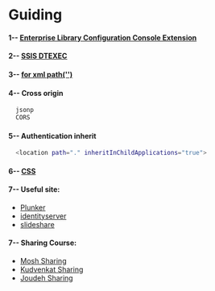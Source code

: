# Guiding
#### 1-- [Enterprise Library Configuration Console Extension](https://github.com/Wwawawa/Guiding/blob/master/1-EnterpriseLibraryConfExtension.md)
#### 2-- [SSIS DTEXEC](https://github.com/Wwawawa/Guiding/blob/master/2-SSIS-DTEXEC.md)
#### 3-- [for xml path('')](https://github.com/Wwawawa/Guiding/blob/master/3-ForXmlPath.md)
#### 4-- Cross origin
```sh
  jsonp
  CORS
```
#### 5-- Authentication inherit
```sh
  <location path="." inheritInChildApplications="true">
```
#### 6-- [CSS](https://github.com/Wwawawa/Guiding/blob/master/4-CSS.md)
#### 7-- Useful site:
* [Plunker](https://plnkr.co/)
* [identityserver](https://identityserver.github.io/)
* [slideshare](https://www.slideshare.net/)
#### 7-- Sharing Course:
* [Mosh Sharing](https://www.youtube.com/channel/UCWv7vMbMWH4-V0ZXdmDpPBA)
* [Kudvenkat Sharing](https://www.youtube.com/user/kudvenkat/featured)
* [Joudeh Sharing](http://bitoftech.net/archive/)

